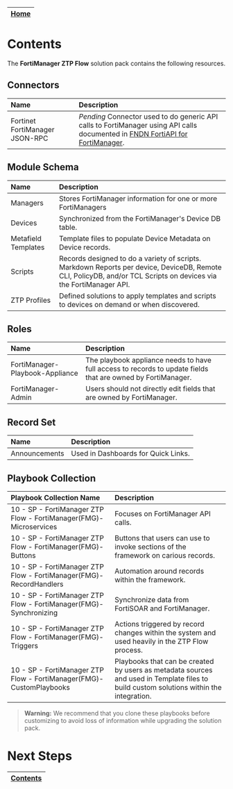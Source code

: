 | [Home](../README.md) |
|----------------------|

# Contents

The **FortiManager ZTP Flow** solution pack contains the following resources.

## Connectors

|**Name**|**Description**|
| :- | :- |
| Fortinet FortiManager JSON-RPC  |  _Pending_ Connector used to do generic API calls to FortiManager using API calls documented in [FNDN FortiAPI for FortiManager](https://fndn.fortinet.net/index.php?/fortiapi/5-fortimanager/). |

## Module Schema

|**Name**|**Description**|
| :- | :- |
| Managers | Stores FortiManager information for one or more FortiManagers |
| Devices | Synchronized from the FortiManager's Device DB table. |
| Metafield Templates | Template files to populate Device Metadata on Device records. |
| Scripts | Records designed to do a variety of scripts. Markdown Reports per device, DeviceDB, Remote CLI, PolicyDB, and/or TCL Scripts on devices via the FortiManager API. |
| ZTP Profiles | Defined solutions to apply templates and scripts to devices on demand or when discovered. |
   
## Roles

|**Name**|**Description**|
| :- | :- |
| FortiManager-Playbook-Appliance | The playbook appliance needs to have full access to records to update fields that are owned by FortiManager.  |
| FortiManager-Admin | Users should not directly edit fields that are owned by FortiManager. |

## Record Set

|**Name**|**Description**|
| :- | :- |
|  Announcements  |  Used in Dashboards for Quick Links.  |

## Playbook Collection

|**Playbook Collection Name**|**Description**|
| :- | :- |
| 10 - SP - FortiManager ZTP Flow - FortiManager(FMG)-Microservices | Focuses on FortiManager API calls. |
| 10 - SP - FortiManager ZTP Flow - FortiManager(FMG)-Buttons | Buttons that users can use to invoke sections of the framework on carious records. |
| 10 - SP - FortiManager ZTP Flow - FortiManager(FMG)-RecordHandlers | Automation around records within the framework. |
| 10 - SP - FortiManager ZTP Flow - FortiManager(FMG)-Synchronizing | Synchronize data from FortiSOAR and FortiManager. |
| 10 - SP - FortiManager ZTP Flow - FortiManager(FMG)-Triggers | Actions triggered by record changes within the system and used heavily in the ZTP Flow process. |
| 10 - SP - FortiManager ZTP Flow - FortiManager(FMG)-CustomPlaybooks | Playbooks that can be created by users as metadata sources and used in Template files to build custom solutions within the integration. |

>**Warning:** We recommend that you clone these playbooks before customizing to avoid loss of information while upgrading the solution pack.

 # Next Steps

| [Contents](./docs/contents.md) |
|--------------------------------|